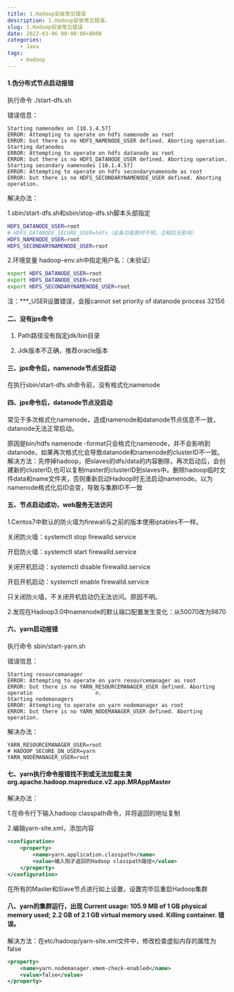 ```yaml
---
title: 1.Hadoop安装常见错误
description: 1.Hadoop安装常见错误。
slug: 1.Hadoop安装常见错误
date: 2022-03-06 00:00:00+0000
categories:
    - Java
tags:
    - Hadoop
---
```


#### 1.伪分布式节点启动报错

执行命令 ./start-dfs.sh

错误信息：
```log
Starting namenodes on [10.1.4.57]
ERROR: Attempting to operate on hdfs namenode as root
ERROR: but there is no HDFS_NAMENODE_USER defined. Aborting operation.
Starting datanodes
ERROR: Attempting to operate on hdfs datanode as root
ERROR: but there is no HDFS_DATANODE_USER defined. Aborting operation.
Starting secondary namenodes [10.1.4.57]
ERROR: Attempting to operate on hdfs secondarynamenode as root
ERROR: but there is no HDFS_SECONDARYNAMENODE_USER defined. Aborting operation.
```

解决办法：

1.sbin/start-dfs.sh和sbin/stop-dfs.sh脚本头部指定
```sh
HDFS_DATANODE_USER=root
# HDFS_DATANODE_SECURE_USER=hdfs（此条功能暂时不明，注释后无影响）
HDFS_NAMENODE_USER=root
HDFS_SECONDARYNAMENODE_USER=root
```
2.环境变量 hadoop-env.sh中指定用户名：（未验证）
```sh
export HDFS_DATANODE_USER=root
export HDFS_DATANODE_USER=root
export HDFS_SECONDARYNAMENODE_USER=root
```
注：***_USER设置错误，会报cannot set priority of datanode process 32156

#### 二、没有jps命令

1. Path路径没有指定jdk/bin目录

2. Jdk版本不正确，推荐oracle版本

#### 三、jps命令后，namenode节点没启动

在执行sbin/start-dfs.sh命令前，没有格式化namenode

#### 四、jps命令后，datanode节点没启动

常见于多次格式化namenode，造成namenode和datanode节点信息不一致，datanode无法正常启动。

原因是bin/hdfs namenode -format只会格式化namenode，并不会影响到datanode，如果再次格式化会导致datanode和namenode的clusterID不一致。解决方法：先停掉hadoop，把slaves的dfs/data的内容删除，再次启动后，会创建新的clusterID,也可以复制master的clusterID到slaves中。删除hadoop临时文件data和name文件夹，否则重新启动Hadoop时无法启动namenode。以为namenode格式化后ID会变，导致与集群ID不一致

#### 五、节点启动成功，web服务无法访问

1.Centos7中默认的防火墙为firewall与之前的版本使用iptables不一样。

关闭防火墙：systemctl stop firewalld.service

开启防火墙：systemctl start firewalld.service

关闭开机启动：systemctl disable firewalld.service

开启开机启动：systemctl enable firewalld.service

只关闭防火墙，不关闭开机启动仍无法访问。原因不明。

2.发现在Hadoop3.0中namenode的默认端口配置发生变化：从50070改为9870

#### 六、yarn启动报错

执行命令 sbin/start-yarn.sh

错误信息：
```log
Starting resourcemanager
ERROR: Attempting to operate on yarn resourcemanager as root
ERROR: but there is no YARN_RESOURCEMANAGER_USER defined. Aborting operatio                    n.
Starting nodemanagers
ERROR: Attempting to operate on yarn nodemanager as root
ERROR: but there is no YARN_NODEMANAGER_USER defined. Aborting operation.
```
解决办法：
```log
YARN_RESOURCEMANAGER_USER=root
# HADOOP_SECURE_DN_USER=yarn
YARN_NODEMANAGER_USER=root
```

#### 七、yarn执行命令报错找不到或无法加载主类org.apache.hadoop.mapreduce.v2.app.MRAppMaster

解决办法：

1.在命令行下输入hadoop classpath命令，并将返回的地址复制

2.编辑yarn-site.xml，添加内容
```xml
<configuration>
    <property>
        <name>yarn.application.classpath</name>
        <value>输入刚才返回的Hadoop classpath路径</value>
    </property>
</configuration>
```
在所有的Master和Slave节点进行如上设置，设置完毕后重启Hadoop集群

#### 八、yarn的集群运行，出现 Current usage: 105.9 MB of 1 GB physical memory used; 2.2 GB of 2.1 GB virtual memory used. Killing container. 错误。

解决方法：在etc/hadoop/yarn-site.xml文件中，修改检查虚拟内存的属性为false
```xml
<property>
    <name>yarn.nodemanager.vmem-check-enabled</name>
    <value>false</value>
</property>
```
